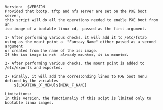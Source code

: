     Version:  $VERSION
    Provided that bootp, tftp and nfs server are set on the PXE boot server,
    this script will do all the operations needed to enable PXE boot from an
    iso image of a bootable linux cd,  passed as the first argument.
    
    1- After performing various checks, it will add it to /etc/fstab
    using as the mount point a  "Fantasy Name" either passed as a second argument 
    or created from the name of the iso image.
    If the iso image is not  already mounted, it is mounted.
    
    2- After performing various checks, the mount point is added to /etc/exports and exported.
         
    3- Finally, it will add the corresponding lines to PXE boot menu defined by the variables
        ${LOCATION_OF_MENU}${MENU_F_NAME}
        
    Limitations:    
    In this version, the functionaliy of this scipt is limited only to bootable linux images.
